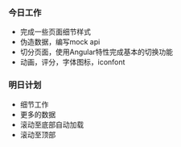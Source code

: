 ### 今日工作
+ 完成一些页面细节样式
+ 伪造数据，编写mock api
+ 切分页面，使用Angular特性完成基本的切换功能
+ 动画，评分，字体图标，iconfont

### 明日计划
+ 细节工作
+ 更多的数据
+ 滚动至底部自动加载
+ 滚动至顶部